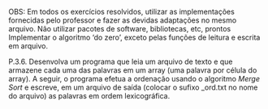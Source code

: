 OBS: Em todos os exercícios resolvidos, utilizar as implementações fornecidas pelo professor
e fazer as devidas adaptações no mesmo arquivo. Não utilizar pacotes de software,
bibliotecas, etc, prontos Implementar o algoritmo ‘do zero’, exceto pelas funções de leitura e
escrita em arquivo.

P.3.6. Desenvolva um programa que leia um arquivo de texto e que armazene cada uma das
palavras em um array (uma palavra por célula do array). A seguir, o programa efetua a
ordenação usando o algoritmo *Merge Sort* e escreve, em um arquivo de saída (colocar o sufixo
_ord.txt no nome do arquivo) as palavras em ordem lexicográfica.


